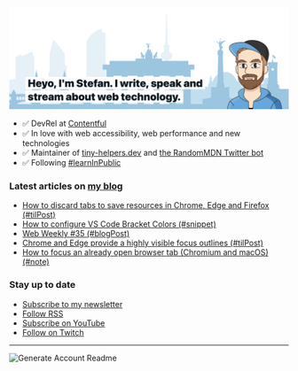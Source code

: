 <img alt="Heyo, I'm Stefan. I write and speak about web technology." src="https://raw.githubusercontent.com/stefanjudis/stefanjudis/main/screenshot.png">

- ✅ DevRel at [Contentful](https://www.contentful.com)
- ✅ In love with web accessibility, web performance and new technologies
- ✅ Maintainer of [tiny-helpers.dev](https://tiny-helpers.dev) and [the RandomMDN Twitter bot](https://twitter.com/randomMDN)
- ✅ Following [#learnInPublic](https://www.stefanjudis.com/today-i-learned/)
### Latest articles on [my blog](https://www.stefanjudis.com)

<!-- BLOG-POST-LIST:START -->
- [How to discard tabs to save resources in Chrome, Edge and Firefox (#tilPost)](https://www.stefanjudis.com/today-i-learned/how-to-discard-tabs-to-save-resources-in-chrome-edge-and-firefox/)
- [How to configure VS Code Bracket Colors (#snippet)](https://www.stefanjudis.com/snippets/how-to-configure-vs-code-bracket-colors/)
- [Web Weekly #35 (#blogPost)](https://www.stefanjudis.com/blog/web-weekly-35/)
- [Chrome and Edge provide a highly visible focus outlines (#tilPost)](https://www.stefanjudis.com/today-i-learned/chrome-edge-provide-a-highly-visible-focus-outlines/)
- [How to focus an already open browser tab (Chromium and macOS) (#note)](https://www.stefanjudis.com/notes/how-to-focus-an-already-open-browser-tab-chromium-and-macos/)
<!-- BLOG-POST-LIST:END -->

### Stay up to date

- [Subscribe to my newsletter](https://www.stefanjudis.com/newsletter/)
- [Follow RSS](https://www.stefanjudis.com/feeds/)
- [Subscribe on YouTube](https://youtube.com/c/stefanjudis)
- [Follow on Twitch](https://www.twitch.tv/stefanjudis)

---

![Generate Account Readme](https://github.com/stefanjudis/stefanjudis/workflows/Generate%20Account%20Readme/badge.svg)
